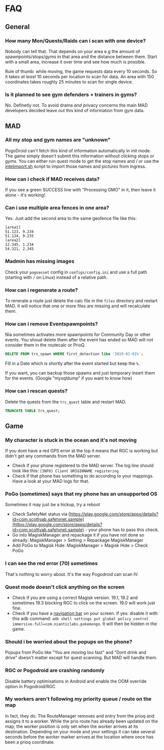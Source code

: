 # FAQ

## General

### How many Mon/Quests/Raids can i scan with one device?

Nobody can tell that. That depends on your area e.g the amount of spawnpoints/stops/gyms in that area and the distance between them. Start with a small area, increase it over time and see how much is possible.

Rule of thumb: while moving, the game requests data every 10 seconds. So it takes *at least* 10 seconds per location to scan for data. An area with 150 coordinates takes roughly 25 minutes to scan for single device.

### Is it planned to see gym defenders + trainers in gyms?

No. Definetly not. To avoid drama *and* privacy concerns the main MAD developers decided leave out this kind of information from gym data.


## MAD

### All my stop and gym names are "unknown"

PogoDroid can't fetch this kind of information automatically in init mode. The game simply doesn't submit this information without clicking stops or gyms. You can either run quest mode to get the stop names and / or use the [intelimport.sh](https://mad-docs.readthedocs.io/en/latest/extras/scripts/#intel-importer-intelimport-sh) script to import those names and pictures from Ingress.

### How can i check if MAD receives data?

If you see a green SUCCESS line with "Processing GMO" in it, then leave it alone - it's working!

### Can i use multiple area fences in one area?

Yes. Just add the second area to the same geofence file like this:

```
[area1]
51.123, 9.234
51.124, 9.235
[area2]
12.345, 1.234
54.321, 2.345
```

### Madmin has missing images

Check your `pogoasset` config in `configs/config.ini` and use a full path (starting with `/` on Linux) instead of a relative path.

### How can i regenerate a route?

To renerate a route just delete the calc file in the `files` directory and restart MAD. It will notice that one or more files are missing and will recalculate them.

### How can i remove Eventspawnpoints?

Nia sometimes activates more spawnpoints for Community Day or other events. You shoud delete them after the event has ended so MAD will not consider them in the routecalc or PrioQ.

```SQL
DELETE FROM trs_spawn WHERE first_detection like '2019-01-01%'; 
```
Fill in a Date which is shortly after the event started but keep the `%`.

If you want, you can backup those spawns and just temporary insert them for the events. (Google "mysqldump" if you want to know how)

### How can i rescan quests?

Delete the quests from the `trs_quest` table and restart MAD. 

```SQL
TRUNCATE TABLE trs_quest;
```

## Game

### My character is stuck in the ocean and it's not moving

If you dont have a red GPS error at the top it means that RGC is working but didn't get any commands from the MAD server.

- Check if your phone registered to the MAD server. The log line should look like this: `[INFO] Client ORIGINNAME registering`
- Check if that phone has something to do according to your mappings. Have a look at your MAD logs for that.

### PoGo (sometimes) says that my phone has an unsupported OS

Sometimes it may just be a hickup, try a reboot

- Check SafetyNet status via [https://play.google.com/store/apps/details?id=com.scottyab.safetynet.sample](https://play.google.com/store/apps/details?id=com.scottyab.safetynet.sample) - your phone has to pass this check.
- Go into MagiskManager and repackage it if you have not done so already: MagiskManager > Setting > Repackage MagiskManager
- Add PoGo to Magisk Hide: MagiskManager > Magisk Hide > Check PoGo

### I can see the red error (70) sometimes

That's nothing to worry about. It's the way Pogodroid can scan IV.

### Quest mode doesn't click anything on the screen

- Check if you are using a correct Magisk version. 19.1, 19.2 and sometimes 19.3 blocking RGC to click on the screen. 19.0 will work just fine.
- Check if you have a [navigation bar](https://material.io/design/platform-guidance/android-bars.html#android-navigation-bar) on your screen. If yes: disable it with this adb command: `adb shell settings put global policy_control immersive.full=com.nianticlabs.pokemongo`. It will then be hidden in the game.

### Should i be worried about the popups on the phone?

Popups from PoGo like "You are moving too fast" and "Dont drink and drive" doesn't matter except for quest scanning. But MAD will handle them.

### RGC or Pogodroid are crashing randomly

Disable battery optimisations in Android and enable the OOM override option in Pogodroid/RGC

### My workers aren't following my priority queue / route on the map

In fact, they do. The RouteManager removes and entry from the prioq and assigns it to a worker. While the prio route has already been updated on the map, the worker position is only set when the worker arrives at its destination. Depending on your mode and your settings it can take several seconds before the worker marker arrives at the location where once has been a prioq coordinate.

